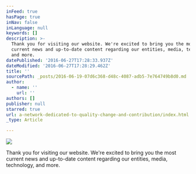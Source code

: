 ```yaml
---
inFeed: true
hasPage: true
inNav: false
inLanguage: null
keywords: []
description: >-
  Thank you for visiting our website. We're excited to bring you the most
  current news and up-to-date content regarding our entities, media, technology,
  and more.
datePublished: '2016-06-27T17:28:33.937Z'
dateModified: '2016-06-27T17:28:29.462Z'
title: ''
sourcePath: _posts/2016-06-19-07d6c368-d48c-4087-adb5-7e764749b8d0.md
author:
  - name: ''
    url: ''
authors: []
publisher: null
starred: true
url: a-network-dedicated-to-quality-change-and-contribution/index.html
_type: Article

---
```

![](https://the-grid-user-content.s3-us-west-2.amazonaws.com/a94a2751-1f15-4edc-9a4c-07788fdd9c2f.png)

Thank you for visiting our website. We're excited to bring you the most current news and up-to-date content regarding our entities, media, technology, and more.